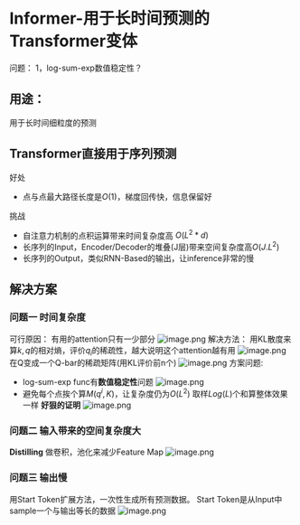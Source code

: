 # Informer-用于长时间预测的Transformer变体
问题：
1，log-sum-exp数值稳定性？
## 用途：
用于长时间细粒度的预测
## Transformer直接用于序列预测
好处
 - 点与点最大路径长度是$O(1)$，梯度回传快，信息保留好

 挑战
 - 自注意力机制的点积运算带来时间复杂度高 $O(L^2*d)$ 
 - 长序列的Input，Encoder/Decoder的堆叠(J层)带来空间复杂度高$O(J.L^2)$
 - 长序列的Output，类似RNN-Based的输出，让inference非常的慢
 ## 解决方案

 ### 问题一 时间复杂度
 可行原因：
 有用的attention只有一少部分
 ![image.png](https://i.loli.net/2021/07/16/tAp24HyiuMmFbVJ.png)
 解决方法：
 用KL散度来算$k,q$的相对熵，评价$q_i$的稀疏性，越大说明这个attention越有用
 ![image.png](https://i.loli.net/2021/07/16/Ed4foPuT1Dz9Rlp.png)
 在Q变成一个Q-bar的稀疏矩阵(用KL评价前n个)
 ![image.png](https://i.loli.net/2021/07/16/7yx9BbzpjgoXV4J.png)
 方案问题:
 - log-sum-exp func有**数值稳定性**问题
 ![image.png](https://i.loli.net/2021/07/16/NDLuHwIxGd7eZR1.png)
- 避免每个点挨个算$M(q^i,K)$，让复杂度仍为$O(L^2)$
取样$Log(L)$个和算整体效果一样  **好狠的证明**
![image.png](https://i.loli.net/2021/07/16/huQkc8VCxRjNMy1.png)

 ### 问题二 输入带来的空间复杂度大
**Distilling**
 做卷积，池化来减少Feature Map
 ![image.png](https://i.loli.net/2021/07/16/NaSQi6KbPWchVz3.png)

### 问题三 输出慢
用Start Token扩展方法，一次性生成所有预测数据。
Start Token是从Input中sample一个与输出等长的数据
![image.png](https://i.loli.net/2021/07/16/NARdPisE7LbV36O.png)